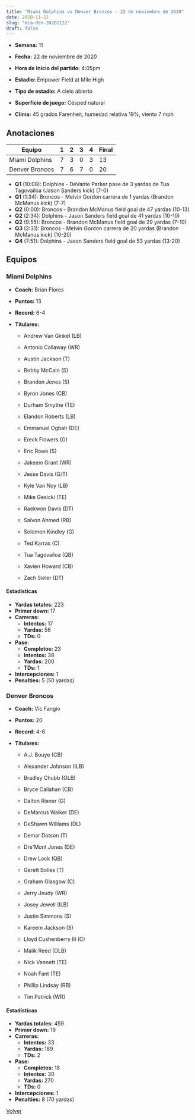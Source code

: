 ```yaml
---
title: "Miami Dolphins vs Denver Broncos - 22 de noviembre de 2020"
date: 2020-11-22
slug: "mia-den-20201122"
draft: false
---
```


* **Semana:** 11
* **Fecha:** 22 de noviembre de 2020

* **Hora de Inicio del partido:** 4:05pm
* **Estadio:** Empower Field at Mile High
* **Tipo de estadio:** A cielo abierto
* **Superficie de juego:** Césped natural
* **Clima:** 45 grados Farenheit, humedad relativa 19%, viento 7 mph





## Anotaciones
| Equipo | 1 | 2 | 3 | 4 | Final |
|--------|---|---|---|---|-------|
| Miami Dolphins  | 7 | 3 | 0 | 3  | 13 |
| Denver Broncos  | 7 | 6 | 7 | 0  | 20 |
* **Q1** (10:08): Dolphins - DeVante Parker pase de 3 yardas de Tua Tagovailoa (Jason Sanders kick) (7-0)
* **Q1** (1:34): Broncos - Melvin Gordon carrera de 1 yardas (Brandon McManus kick) (7-7)
* **Q2** (0:00): Broncos - Brandon McManus field goal de 47 yardas (10-13)
* **Q2** (2:34): Dolphins - Jason Sanders field goal de 41 yardas (10-10)
* **Q2** (9:55): Broncos - Brandon McManus field goal de 29 yardas (7-10)
* **Q3** (2:31): Broncos - Melvin Gordon carrera de 20 yardas (Brandon McManus kick) (10-20)
* **Q4** (7:51): Dolphins - Jason Sanders field goal de 53 yardas (13-20)


## Equipos


### Miami Dolphins
* **Coach:** Brian Flores
* **Puntos:** 13
* **Record:** 6-4
* **Titulares:** 

  * Andrew Van Ginkel (LB) 

  * Antonio Callaway (WR) 

  * Austin Jackson (T) 

  * Bobby McCain (S) 

  * Brandon Jones (S) 

  * Byron Jones (CB) 

  * Durham Smythe (TE) 

  * Elandon Roberts (LB) 

  * Emmanuel Ogbah (DE) 

  * Ereck Flowers (G) 

  * Eric Rowe (S) 

  * Jakeem Grant (WR) 

  * Jesse Davis (G/T) 

  * Kyle Van Noy (LB) 

  * Mike Gesicki (TE) 

  * Raekwon Davis (DT) 

  * Salvon Ahmed (RB) 

  * Solomon Kindley (G) 

  * Ted Karras (C) 

  * Tua Tagovailoa (QB) 

  * Xavien Howard (CB) 

  * Zach Sieler (DT) 

#### Estadísticas
* **Yardas totales:** 223
* **Primer down:** 17
* **Carreras:**
  * **Intentos:** 17
  * **Yardas:** 56
  * **TDs:** 0
* **Pase:**
  * **Completos:** 23
  * **Intentos:** 38
  * **Yardas:** 200
  * **TDs:** 1
* **Intercepciones:** 1
* **Penalties:** 5 (50 yardas)

### Denver Broncos
* **Coach:** Vic Fangio
* **Puntos:** 20
* **Record:** 4-6
* **Titulares:** 

  * A.J. Bouye (CB) 

  * Alexander Johnson (ILB) 

  * Bradley Chubb (OLB) 

  * Bryce Callahan (CB) 

  * Dalton Risner (G) 

  * DeMarcus Walker (DE) 

  * DeShawn Williams (DL) 

  * Demar Dotson (T) 

  * Dre'Mont Jones (DE) 

  * Drew Lock (QB) 

  * Garett Bolles (T) 

  * Graham Glasgow (C) 

  * Jerry Jeudy (WR) 

  * Josey Jewell (ILB) 

  * Justin Simmons (S) 

  * Kareem Jackson (S) 

  * Lloyd Cushenberry III (C) 

  * Malik Reed (OLB) 

  * Nick Vannett (TE) 

  * Noah Fant (TE) 

  * Phillip Lindsay (RB) 

  * Tim Patrick (WR) 

#### Estadísticas
* **Yardas totales:** 459
* **Primer down:** 19
* **Carreras:**
  * **Intentos:** 33
  * **Yardas:** 189
  * **TDs:** 2
* **Pase:**
  * **Completos:** 18
  * **Intentos:** 30
  * **Yardas:** 270
  * **TDs:** 0
* **Intercepciones:** 1
* **Penalties:** 8 (70 yardas)


[Volver](/historia/2020)
